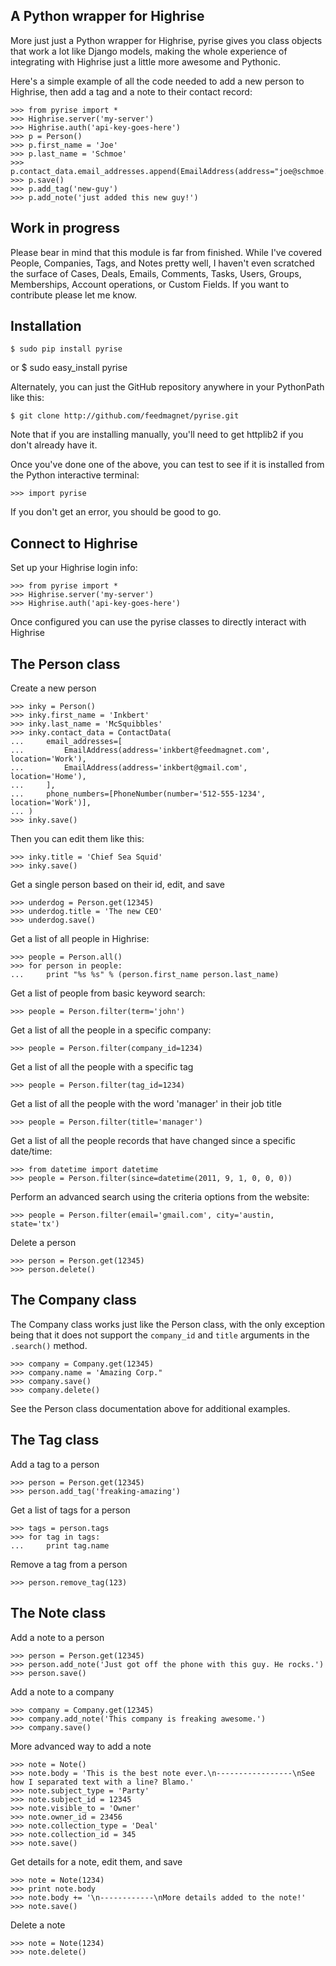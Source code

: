 A Python wrapper for Highrise
----------------------------------
More just just a Python wrapper for Highrise, pyrise gives you class
objects that work a lot like Django models, making the whole experience of
integrating with Highrise just a little more awesome and Pythonic.

Here's a simple example of all the code needed to add a new person to Highrise,
then add a tag and a note to their contact record:

    >>> from pyrise import *
    >>> Highrise.server('my-server')
    >>> Highrise.auth('api-key-goes-here')
    >>> p = Person()
    >>> p.first_name = 'Joe'
    >>> p.last_name = 'Schmoe'
    >>> p.contact_data.email_addresses.append(EmailAddress(address="joe@schmoe.com"))
    >>> p.save()
    >>> p.add_tag('new-guy')
    >>> p.add_note('just added this new guy!')


Work in progress
-------------------
Please bear in mind that this module is far from finished. While I've covered
People, Companies, Tags, and Notes pretty well, I haven't even scratched the
surface of Cases, Deals, Emails, Comments, Tasks, Users, Groups, Memberships,
Account operations, or Custom Fields. If you want to contribute please let
me know.


Installation
------------

    $ sudo pip install pyrise

or
    $ sudo easy_install pyrise

Alternately, you can just the GitHub repository anywhere in your PythonPath like this:

    $ git clone http://github.com/feedmagnet/pyrise.git

Note that if you are installing manually, you'll need to get httplib2 if you don't
already have it.

Once you've done one of the above, you can test to see if it is installed from
the Python interactive terminal:

    >>> import pyrise

If you don't get an error, you should be good to go.


Connect to Highrise
--------------------

Set up your Highrise login info:

    >>> from pyrise import *
    >>> Highrise.server('my-server')
    >>> Highrise.auth('api-key-goes-here')

Once configured you can use the pyrise classes to directly interact with Highrise


The Person class
-------------------

Create a new person

    >>> inky = Person()
    >>> inky.first_name = 'Inkbert'
    >>> inky.last_name = 'McSquibbles'
    >>> inky.contact_data = ContactData(
    ...     email_addresses=[
    ...         EmailAddress(address='inkbert@feedmagnet.com', location='Work'),
    ...         EmailAddress(address='inkbert@gmail.com', location='Home'),
    ...     ],
    ...     phone_numbers=[PhoneNumber(number='512-555-1234', location='Work')],
    ... )
    >>> inky.save()

Then you can edit them like this:

    >>> inky.title = 'Chief Sea Squid'
    >>> inky.save()

Get a single person based on their id, edit, and save

    >>> underdog = Person.get(12345)
    >>> underdog.title = 'The new CEO'
    >>> underdog.save()

Get a list of all people in Highrise:

    >>> people = Person.all()
    >>> for person in people:
    ...     print "%s %s" % (person.first_name person.last_name)

Get a list of people from basic keyword search:

    >>> people = Person.filter(term='john')

Get a list of all the people in a specific company:

    >>> people = Person.filter(company_id=1234)

Get a list of all the people with a specific tag

    >>> people = Person.filter(tag_id=1234)

Get a list of all the people with the word 'manager' in their job title

    >>> people = Person.filter(title='manager')

Get a list of all the people records that have changed since a specific date/time:

    >>> from datetime import datetime
    >>> people = Person.filter(since=datetime(2011, 9, 1, 0, 0, 0))

Perform an advanced search using the criteria options from the website:

    >>> people = Person.filter(email='gmail.com', city='austin, state='tx')

Delete a person

    >>> person = Person.get(12345)
    >>> person.delete()


The Company class
---------------------

The Company class works just like the Person class, with the only exception being that
it does not support the `company_id` and `title` arguments in the `.search()` method.

    >>> company = Company.get(12345)
    >>> company.name = 'Amazing Corp."
    >>> company.save()
    >>> company.delete()

See the Person class documentation above for additional examples.


The Tag class
-------------------

Add a tag to a person

    >>> person = Person.get(12345)
    >>> person.add_tag('freaking-amazing')

Get a list of tags for a person

    >>> tags = person.tags
    >>> for tag in tags:
    ...     print tag.name

Remove a tag from a person

    >>> person.remove_tag(123)


The Note class
-------------------

Add a note to a person

    >>> person = Person.get(12345)
    >>> person.add_note('Just got off the phone with this guy. He rocks.')
    >>> person.save()

Add a note to a company

    >>> company = Company.get(12345)
    >>> company.add_note('This company is freaking awesome.')
    >>> company.save()

More advanced way to add a note

    >>> note = Note()
    >>> note.body = 'This is the best note ever.\n-----------------\nSee how I separated text with a line? Blamo.'
    >>> note.subject_type = 'Party'
    >>> note.subject_id = 12345
    >>> note.visible_to = 'Owner'
    >>> note.owner_id = 23456
    >>> note.collection_type = 'Deal'
    >>> note.collection_id = 345
    >>> note.save()
    
Get details for a note, edit them, and save

    >>> note = Note(1234)
    >>> print note.body
    >>> note.body += '\n------------\nMore details added to the note!'
    >>> note.save()

Delete a note

    >>> note = Note(1234)
    >>> note.delete()